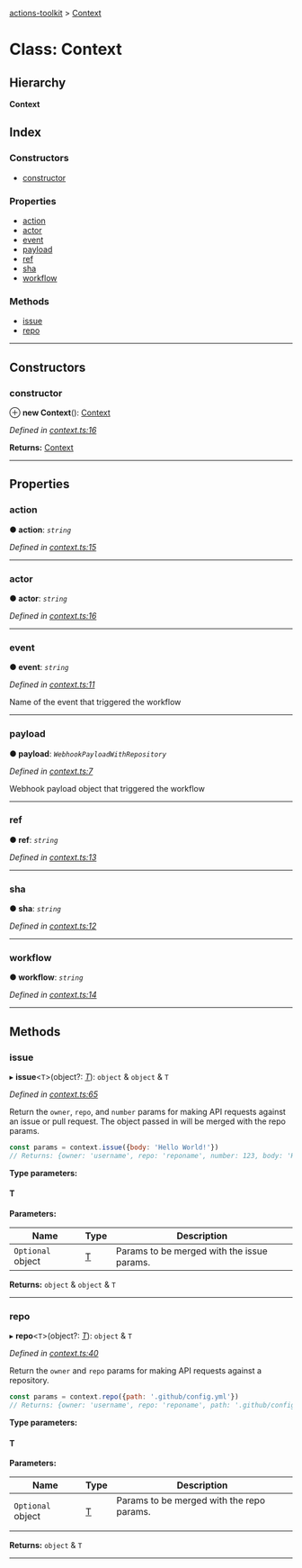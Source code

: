 [actions-toolkit](../README.md) > [Context](../classes/context.md)

# Class: Context

## Hierarchy

**Context**

## Index

### Constructors

* [constructor](context.md#constructor)

### Properties

* [action](context.md#action)
* [actor](context.md#actor)
* [event](context.md#event)
* [payload](context.md#payload)
* [ref](context.md#ref)
* [sha](context.md#sha)
* [workflow](context.md#workflow)

### Methods

* [issue](context.md#issue)
* [repo](context.md#repo)

---

## Constructors

<a id="constructor"></a>

###  constructor

⊕ **new Context**(): [Context](context.md)

*Defined in [context.ts:16](https://github.com/JasonEtco/actions-toolkit/blob/d7a7907/src/context.ts#L16)*

**Returns:** [Context](context.md)

___

## Properties

<a id="action"></a>

###  action

**● action**: *`string`*

*Defined in [context.ts:15](https://github.com/JasonEtco/actions-toolkit/blob/d7a7907/src/context.ts#L15)*

___
<a id="actor"></a>

###  actor

**● actor**: *`string`*

*Defined in [context.ts:16](https://github.com/JasonEtco/actions-toolkit/blob/d7a7907/src/context.ts#L16)*

___
<a id="event"></a>

###  event

**● event**: *`string`*

*Defined in [context.ts:11](https://github.com/JasonEtco/actions-toolkit/blob/d7a7907/src/context.ts#L11)*

Name of the event that triggered the workflow

___
<a id="payload"></a>

###  payload

**● payload**: *`WebhookPayloadWithRepository`*

*Defined in [context.ts:7](https://github.com/JasonEtco/actions-toolkit/blob/d7a7907/src/context.ts#L7)*

Webhook payload object that triggered the workflow

___
<a id="ref"></a>

###  ref

**● ref**: *`string`*

*Defined in [context.ts:13](https://github.com/JasonEtco/actions-toolkit/blob/d7a7907/src/context.ts#L13)*

___
<a id="sha"></a>

###  sha

**● sha**: *`string`*

*Defined in [context.ts:12](https://github.com/JasonEtco/actions-toolkit/blob/d7a7907/src/context.ts#L12)*

___
<a id="workflow"></a>

###  workflow

**● workflow**: *`string`*

*Defined in [context.ts:14](https://github.com/JasonEtco/actions-toolkit/blob/d7a7907/src/context.ts#L14)*

___

## Methods

<a id="issue"></a>

###  issue

▸ **issue**<`T`>(object?: *[T]()*):  `object` & `object` & `T`

*Defined in [context.ts:65](https://github.com/JasonEtco/actions-toolkit/blob/d7a7907/src/context.ts#L65)*

Return the `owner`, `repo`, and `number` params for making API requests against an issue or pull request. The object passed in will be merged with the repo params.

```js
const params = context.issue({body: 'Hello World!'})
// Returns: {owner: 'username', repo: 'reponame', number: 123, body: 'Hello World!'}
```

**Type parameters:**

#### T 
**Parameters:**

| Name | Type | Description |
| ------ | ------ | ------ |
| `Optional` object | [T]() |  Params to be merged with the issue params. |

**Returns:**  `object` & `object` & `T`

___
<a id="repo"></a>

###  repo

▸ **repo**<`T`>(object?: *[T]()*):  `object` & `T`

*Defined in [context.ts:40](https://github.com/JasonEtco/actions-toolkit/blob/d7a7907/src/context.ts#L40)*

Return the `owner` and `repo` params for making API requests against a repository.

```js
const params = context.repo({path: '.github/config.yml'})
// Returns: {owner: 'username', repo: 'reponame', path: '.github/config.yml'}
```

**Type parameters:**

#### T 
**Parameters:**

| Name | Type | Description |
| ------ | ------ | ------ |
| `Optional` object | [T]() |  Params to be merged with the repo params.<br><br> |

**Returns:**  `object` & `T`

___


